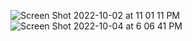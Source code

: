 ![Screen Shot 2022-10-02 at 11 01 11 PM](https://user-images.githubusercontent.com/113051612/193494256-a1cc4f16-3ef8-4e4e-baf7-1cd42fe6bb79.png)
![Screen Shot 2022-10-04 at 6 06 41 PM](https://user-images.githubusercontent.com/113051612/193943688-255db283-7c35-4361-a885-29cbb6ca30be.png)
